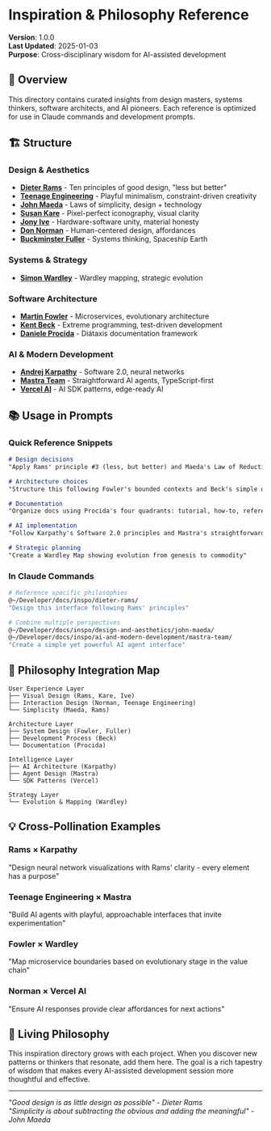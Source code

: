 # Inspiration & Philosophy Reference
**Version**: 1.0.0  
**Last Updated**: 2025-01-03  
**Purpose**: Cross-disciplinary wisdom for AI-assisted development

## 🎯 Overview

This directory contains curated insights from design masters, systems thinkers, software architects, and AI pioneers. Each reference is optimized for use in Claude commands and development prompts.

## 🏗️ Structure

### Design & Aesthetics
- **[Dieter Rams](./dieter-rams/)** - Ten principles of good design, "less but better"
- **[Teenage Engineering](./te/)** - Playful minimalism, constraint-driven creativity
- **[John Maeda](./design-and-aesthetics/john-maeda/)** - Laws of simplicity, design + technology
- **[Susan Kare](./design-and-aesthetics/susan-kare/)** - Pixel-perfect iconography, visual clarity
- **[Jony Ive](./design-and-aesthetics/jony-ive/)** - Hardware-software unity, material honesty
- **[Don Norman](./design-and-aesthetics/don-norman/)** - Human-centered design, affordances
- **[Buckminster Fuller](./design-and-aesthetics/buckminster-fuller/)** - Systems thinking, Spaceship Earth

### Systems & Strategy
- **[Simon Wardley](./systems-and-strategy/simon-wardley/)** - Wardley mapping, strategic evolution

### Software Architecture
- **[Martin Fowler](./software-architecture/martin-fowler/)** - Microservices, evolutionary architecture
- **[Kent Beck](./software-architecture/kent-beck/)** - Extreme programming, test-driven development
- **[Daniele Procida](./software-architecture/daniele-procida/)** - Diátaxis documentation framework

### AI & Modern Development
- **[Andrej Karpathy](./ai-and-modern-development/andrej-karpathy/)** - Software 2.0, neural networks
- **[Mastra Team](./ai-and-modern-development/mastra-team/)** - Straightforward AI agents, TypeScript-first
- **[Vercel AI](./ai-and-modern-development/vercel-ai/)** - AI SDK patterns, edge-ready AI

## 📚 Usage in Prompts

### Quick Reference Snippets
```markdown
# Design decisions
"Apply Rams' principle #3 (less, but better) and Maeda's Law of Reduction"

# Architecture choices
"Structure this following Fowler's bounded contexts and Beck's simple design"

# Documentation
"Organize docs using Procida's four quadrants: tutorial, how-to, reference, explanation"

# AI implementation
"Follow Karpathy's Software 2.0 principles and Mastra's straightforward approach"

# Strategic planning
"Create a Wardley Map showing evolution from genesis to commodity"
```

### In Claude Commands
```bash
# Reference specific philosophies
@~/Developer/docs/inspo/dieter-rams/
"Design this interface following Rams' principles"

# Combine multiple perspectives
@~/Developer/docs/inspo/design-and-aesthetics/john-maeda/
@~/Developer/docs/inspo/ai-and-modern-development/mastra-team/
"Create a simple yet powerful AI agent interface"
```

## 🎨 Philosophy Integration Map

```
User Experience Layer
├── Visual Design (Rams, Kare, Ive)
├── Interaction Design (Norman, Teenage Engineering)
└── Simplicity (Maeda, Rams)

Architecture Layer
├── System Design (Fowler, Fuller)
├── Development Process (Beck)
└── Documentation (Procida)

Intelligence Layer
├── AI Architecture (Karpathy)
├── Agent Design (Mastra)
└── SDK Patterns (Vercel)

Strategy Layer
└── Evolution & Mapping (Wardley)
```

## 💡 Cross-Pollination Examples

### Rams × Karpathy
"Design neural network visualizations with Rams' clarity - every element has a purpose"

### Teenage Engineering × Mastra
"Build AI agents with playful, approachable interfaces that invite experimentation"

### Fowler × Wardley
"Map microservice boundaries based on evolutionary stage in the value chain"

### Norman × Vercel AI
"Ensure AI responses provide clear affordances for next actions"

## 🔮 Living Philosophy

This inspiration directory grows with each project. When you discover new patterns or thinkers that resonate, add them here. The goal is a rich tapestry of wisdom that makes every AI-assisted development session more thoughtful and effective.

---
*"Good design is as little design as possible" - Dieter Rams*  
*"Simplicity is about subtracting the obvious and adding the meaningful" - John Maeda*